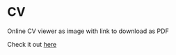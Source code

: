 # CV

Online CV viewer as image with link to download as PDF

Check it out [here](https://cv.asamshan.dev)
